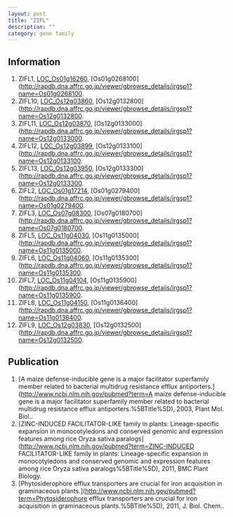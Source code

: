 ```yaml
---
layout: post
title: "ZIFL"
description: ""
category: gene family
---
```


## Information
1. ZIFL1, [LOC_Os01g16260](http://rice.plantbiology.msu.edu/cgi-bin/ORF_infopage.cgi?orf=LOC_Os01g16260), [Os01g0268100](http://rapdb.dna.affrc.go.jp/viewer/gbrowse_details/irgsp1?name=Os01g0268100.
2. ZIFL10, [LOC_Os12g03860](http://rice.plantbiology.msu.edu/cgi-bin/ORF_infopage.cgi?orf=LOC_Os12g03860), [Os12g0132800](http://rapdb.dna.affrc.go.jp/viewer/gbrowse_details/irgsp1?name=Os12g0132800.
3. ZIFL11, [LOC_Os12g03870](http://rice.plantbiology.msu.edu/cgi-bin/ORF_infopage.cgi?orf=LOC_Os12g03870), [Os12g0133000](http://rapdb.dna.affrc.go.jp/viewer/gbrowse_details/irgsp1?name=Os12g0133000.
4. ZIFL12, [LOC_Os12g03899](http://rice.plantbiology.msu.edu/cgi-bin/ORF_infopage.cgi?orf=LOC_Os12g03899), [Os12g0133100](http://rapdb.dna.affrc.go.jp/viewer/gbrowse_details/irgsp1?name=Os12g0133100.
5. ZIFL13, [LOC_Os12g03950](http://rice.plantbiology.msu.edu/cgi-bin/ORF_infopage.cgi?orf=LOC_Os12g03950), [Os12g0133300](http://rapdb.dna.affrc.go.jp/viewer/gbrowse_details/irgsp1?name=Os12g0133300.
6. ZIFL2, [LOC_Os01g17214](http://rice.plantbiology.msu.edu/cgi-bin/ORF_infopage.cgi?orf=LOC_Os01g17214), [Os01g0279400](http://rapdb.dna.affrc.go.jp/viewer/gbrowse_details/irgsp1?name=Os01g0279400.
7. ZIFL3, [LOC_Os07g08300](http://rice.plantbiology.msu.edu/cgi-bin/ORF_infopage.cgi?orf=LOC_Os07g08300), [Os07g0180700](http://rapdb.dna.affrc.go.jp/viewer/gbrowse_details/irgsp1?name=Os07g0180700.
8. ZIFL5, [LOC_Os11g04030](http://rice.plantbiology.msu.edu/cgi-bin/ORF_infopage.cgi?orf=LOC_Os11g04030), [Os11g0135000](http://rapdb.dna.affrc.go.jp/viewer/gbrowse_details/irgsp1?name=Os11g0135000.
9. ZIFL6, [LOC_Os11g04060](http://rice.plantbiology.msu.edu/cgi-bin/ORF_infopage.cgi?orf=LOC_Os11g04060), [Os11g0135300](http://rapdb.dna.affrc.go.jp/viewer/gbrowse_details/irgsp1?name=Os11g0135300.
10. ZIFL7, [LOC_Os11g04104](http://rice.plantbiology.msu.edu/cgi-bin/ORF_infopage.cgi?orf=LOC_Os11g04104), [Os11g0135900](http://rapdb.dna.affrc.go.jp/viewer/gbrowse_details/irgsp1?name=Os11g0135900.
11. ZIFL8, [LOC_Os11g04150](http://rice.plantbiology.msu.edu/cgi-bin/ORF_infopage.cgi?orf=LOC_Os11g04150), [Os11g0136400](http://rapdb.dna.affrc.go.jp/viewer/gbrowse_details/irgsp1?name=Os11g0136400.
12. ZIFL9, [LOC_Os12g03830](http://rice.plantbiology.msu.edu/cgi-bin/ORF_infopage.cgi?orf=LOC_Os12g03830), [Os12g0132500](http://rapdb.dna.affrc.go.jp/viewer/gbrowse_details/irgsp1?name=Os12g0132500.

## Publication
1. [A maize defense-inducible gene is a major facilitator superfamily member related to bacterial multidrug resistance efflux antiporters.](http://www.ncbi.nlm.nih.gov/pubmed?term=A maize defense-inducible gene is a major facilitator superfamily member related to bacterial multidrug resistance efflux antiporters.%5BTitle%5D), 2003, Plant Mol. Biol..
2. [ZINC-INDUCED FACILITATOR-LIKE family in plants: Lineage-specific expansion in monocotyledons and conserved genomic and expression features among rice Oryza sativa paralogs](http://www.ncbi.nlm.nih.gov/pubmed?term=ZINC-INDUCED FACILITATOR-LIKE family in plants: Lineage-specific expansion in monocotyledons and conserved genomic and expression features among rice Oryza sativa paralogs%5BTitle%5D), 2011, BMC Plant Biology.
3. [Phytosiderophore efflux transporters are crucial for iron acquisition in graminaceous plants.](http://www.ncbi.nlm.nih.gov/pubmed?term=Phytosiderophore efflux transporters are crucial for iron acquisition in graminaceous plants.%5BTitle%5D), 2011, J. Biol. Chem..


